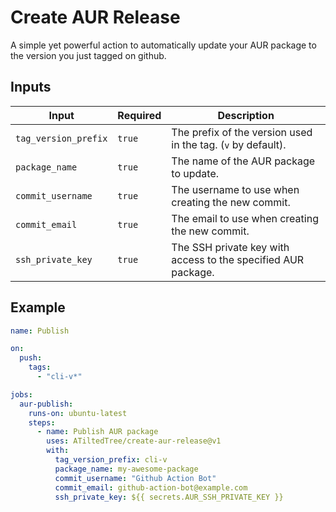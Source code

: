 # Create AUR Release

A simple yet powerful action to automatically update your AUR package to the version you just tagged on github.

## Inputs

| Input                | Required | Description                                                   |
| -------------------- | -------- | ------------------------------------------------------------- |
| `tag_version_prefix` | `true`   | The prefix of the version used in the tag. (`v` by default).  |
| `package_name`       | `true`   | The name of the AUR package to update.                        |
| `commit_username`    | `true`   | The username to use when creating the new commit.             |
| `commit_email`       | `true`   | The email to use when creating the new commit.                |
| `ssh_private_key`    | `true`   | The SSH private key with access to the specified AUR package. |

## Example

```yaml
name: Publish

on:
  push:
    tags:
      - "cli-v*"

jobs:
  aur-publish:
    runs-on: ubuntu-latest
    steps:
      - name: Publish AUR package
        uses: ATiltedTree/create-aur-release@v1
        with:
          tag_version_prefix: cli-v
          package_name: my-awesome-package
          commit_username: "Github Action Bot"
          commit_email: github-action-bot@example.com
          ssh_private_key: ${{ secrets.AUR_SSH_PRIVATE_KEY }}
```
